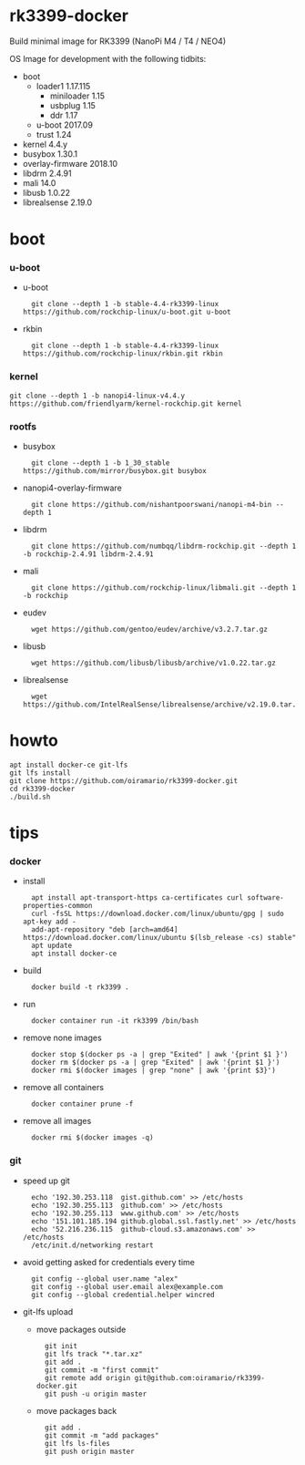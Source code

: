 rk3399-docker
=============
Build minimal image for RK3399 (NanoPi M4 / T4 / NEO4)

OS Image for development with the following tidbits:

* boot
    * loader1          1.17.115
        * miniloader   1.15
        * usbplug      1.15
        * ddr          1.17
    * u-boot           2017.09
    * trust            1.24
* kernel               4.4.y
* busybox              1.30.1
* overlay-firmware     2018.10
* libdrm               2.4.91
* mali                 14.0
* libusb               1.0.22
* librealsense         2.19.0
 
# boot

### u-boot

* u-boot

        git clone --depth 1 -b stable-4.4-rk3399-linux https://github.com/rockchip-linux/u-boot.git u-boot

* rkbin

        git clone --depth 1 -b stable-4.4-rk3399-linux https://github.com/rockchip-linux/rkbin.git rkbin

### kernel

    git clone --depth 1 -b nanopi4-linux-v4.4.y https://github.com/friendlyarm/kernel-rockchip.git kernel

### rootfs

* busybox

        git clone --depth 1 -b 1_30_stable https://github.com/mirror/busybox.git busybox

* nanopi4-overlay-firmware

        git clone https://github.com/nishantpoorswani/nanopi-m4-bin --depth 1

* libdrm

        git clone https://github.com/numbqq/libdrm-rockchip.git --depth 1 -b rockchip-2.4.91 libdrm-2.4.91

* mali

        git clone https://github.com/rockchip-linux/libmali.git --depth 1 -b rockchip

* eudev

        wget https://github.com/gentoo/eudev/archive/v3.2.7.tar.gz

* libusb

        wget https://github.com/libusb/libusb/archive/v1.0.22.tar.gz

* librealsense

        wget https://github.com/IntelRealSense/librealsense/archive/v2.19.0.tar.gz

# howto
    apt install docker-ce git-lfs
    git lfs install
    git clone https://github.com/oiramario/rk3399-docker.git
    cd rk3399-docker
    ./build.sh

# tips
### docker
* install

        apt install apt-transport-https ca-certificates curl software-properties-common
        curl -fsSL https://download.docker.com/linux/ubuntu/gpg | sudo apt-key add -
        add-apt-repository "deb [arch=amd64] https://download.docker.com/linux/ubuntu $(lsb_release -cs) stable"
        apt update
        apt install docker-ce

* build

        docker build -t rk3399 .

* run

        docker container run -it rk3399 /bin/bash

* remove none images

        docker stop $(docker ps -a | grep "Exited" | awk '{print $1 }')
        docker rm $(docker ps -a | grep "Exited" | awk '{print $1 }')
        docker rmi $(docker images | grep "none" | awk '{print $3}')

* remove all containers

        docker container prune -f

* remove all images

        docker rmi $(docker images -q)

### git
* speed up git

        echo '192.30.253.118  gist.github.com' >> /etc/hosts
        echo '192.30.255.113  github.com' >> /etc/hosts
        echo '192.30.255.113  www.github.com' >> /etc/hosts
        echo '151.101.185.194 github.global.ssl.fastly.net' >> /etc/hosts
        echo '52.216.236.115  github-cloud.s3.amazonaws.com' >> /etc/hosts
        /etc/init.d/networking restart

* avoid getting asked for credentials every time

        git config --global user.name "alex"
        git config --global user.email alex@example.com
        git config --global credential.helper wincred

* git-lfs upload
    * move packages outside

            git init
            git lfs track "*.tar.xz"
            git add .
            git commit -m "first commit"
            git remote add origin git@github.com:oiramario/rk3399-docker.git
            git push -u origin master

    * move packages back

            git add .
            git commit -m "add packages"
            git lfs ls-files
            git push origin master
